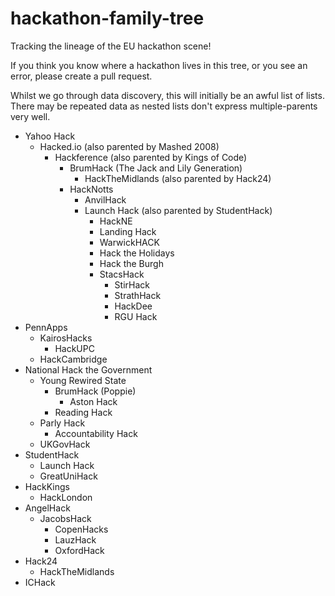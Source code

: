 # hackathon-family-tree
Tracking the lineage of the EU hackathon scene! 

If you think you know where a hackathon lives in this tree, or you see an error, please create a pull request. 

Whilst we go through data discovery, this will initially be an awful list of lists. There may be repeated data as nested lists don't express multiple-parents very well. 

- Yahoo Hack
  - Hacked.io (also parented by Mashed 2008)
    - Hackference (also parented by Kings of Code)
      - BrumHack (The Jack and Lily Generation)
        - HackTheMidlands (also parented by Hack24)
      - HackNotts
        - AnvilHack
        - Launch Hack (also parented by StudentHack)
          - HackNE
          - Landing Hack
          - WarwickHACK
          - Hack the Holidays
          - Hack the Burgh
          - StacsHack
            - StirHack
            - StrathHack
            - HackDee
            - RGU Hack
- PennApps
  - KairosHacks
    - HackUPC
  - HackCambridge
- National Hack the Government
  - Young Rewired State
    - BrumHack (Poppie)
      - Aston Hack 
    - Reading Hack
  - Parly Hack
      - Accountability Hack
  - UKGovHack
- StudentHack
  - Launch Hack
  - GreatUniHack
- HackKings
  - HackLondon
- AngelHack
  - JacobsHack
    - CopenHacks
    - LauzHack
    - OxfordHack
- Hack24
  - HackTheMidlands
- ICHack

